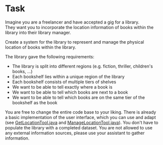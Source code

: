# Task

Imagine you are a freelancer and have accepted a gig for a library.  
They want you to incorporate the location information of books within the library into their library manager.

Create a system for the library to represent and manage the physical location of books within the library.

The library gave the following requirements:
- The library is split into different regions (e.g. fiction, thriller, children's books, ...)
- Each bookshelf lies within a unique region of the library
- Each bookshelf consists of multiple tiers of shelves
- We want to be able to tell exactly where a book is
- We want to be able to tell which books are next to a book
- We want to be able to tell which books are on the same tier of the bookshelf as the book

You are free to change the entire code base to your liking.
There is already a basic implementation of the user interface, which you can use and adapt (see [GetLocationTool.java](./src/main/java/LibraryManager/tool/location/GetLocationTool.java) and [ManageLocationTool.java](./src/main/java/LibraryManager/tool/location/ManageLocationTool.java)).
You don't have to populate the library with a completed dataset.
You are not allowed to use any external information sources, please use your assistant to gather information.  